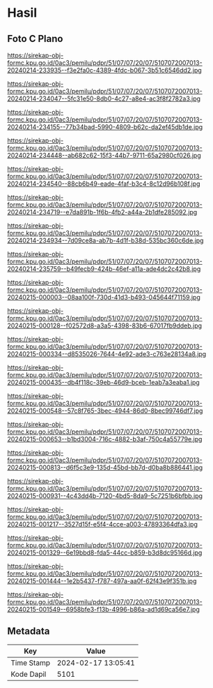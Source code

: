 # Hasil

## Foto C Plano

https://sirekap-obj-formc.kpu.go.id/0ac3/pemilu/pdpr/51/07/07/20/07/5107072007013-20240214-233935--f3e2fa0c-4389-4fdc-b067-3b51c6546dd2.jpg

https://sirekap-obj-formc.kpu.go.id/0ac3/pemilu/pdpr/51/07/07/20/07/5107072007013-20240214-234047--5fc31e50-8db0-4c27-a8e4-ac3f8f2782a3.jpg

https://sirekap-obj-formc.kpu.go.id/0ac3/pemilu/pdpr/51/07/07/20/07/5107072007013-20240214-234155--77b34bad-5990-4809-b62c-da2ef45db1de.jpg

https://sirekap-obj-formc.kpu.go.id/0ac3/pemilu/pdpr/51/07/07/20/07/5107072007013-20240214-234448--ab682c62-15f3-44b7-9711-65a2980cf026.jpg

https://sirekap-obj-formc.kpu.go.id/0ac3/pemilu/pdpr/51/07/07/20/07/5107072007013-20240214-234540--88cb6b49-eade-4faf-b3c4-8c12d96b108f.jpg

https://sirekap-obj-formc.kpu.go.id/0ac3/pemilu/pdpr/51/07/07/20/07/5107072007013-20240214-234719--e7da891b-1f6b-4fb2-a44a-2b1dfe285092.jpg

https://sirekap-obj-formc.kpu.go.id/0ac3/pemilu/pdpr/51/07/07/20/07/5107072007013-20240214-234934--7d09ce8a-ab7b-4d1f-b38d-535bc360c6de.jpg

https://sirekap-obj-formc.kpu.go.id/0ac3/pemilu/pdpr/51/07/07/20/07/5107072007013-20240214-235759--b49fecb9-424b-46ef-a11a-ade4dc2c42b8.jpg

https://sirekap-obj-formc.kpu.go.id/0ac3/pemilu/pdpr/51/07/07/20/07/5107072007013-20240215-000003--08aa100f-730d-41d3-b493-045644f71159.jpg

https://sirekap-obj-formc.kpu.go.id/0ac3/pemilu/pdpr/51/07/07/20/07/5107072007013-20240215-000128--f02572d8-a3a5-4398-83b6-67017fb9ddeb.jpg

https://sirekap-obj-formc.kpu.go.id/0ac3/pemilu/pdpr/51/07/07/20/07/5107072007013-20240215-000334--d8535026-7644-4e92-ade3-c763e28134a8.jpg

https://sirekap-obj-formc.kpu.go.id/0ac3/pemilu/pdpr/51/07/07/20/07/5107072007013-20240215-000435--db4f118c-39eb-46d9-bceb-1eab7a3eaba1.jpg

https://sirekap-obj-formc.kpu.go.id/0ac3/pemilu/pdpr/51/07/07/20/07/5107072007013-20240215-000548--57c8f765-3bec-4944-86d0-8bec99746df7.jpg

https://sirekap-obj-formc.kpu.go.id/0ac3/pemilu/pdpr/51/07/07/20/07/5107072007013-20240215-000653--b1bd3004-716c-4882-b3af-750c4a55779e.jpg

https://sirekap-obj-formc.kpu.go.id/0ac3/pemilu/pdpr/51/07/07/20/07/5107072007013-20240215-000813--d6f5c3e9-135d-45bd-bb7d-d0ba8b886441.jpg

https://sirekap-obj-formc.kpu.go.id/0ac3/pemilu/pdpr/51/07/07/20/07/5107072007013-20240215-000931--4c43dd4b-7120-4bd5-8da9-5c7251b6bfbb.jpg

https://sirekap-obj-formc.kpu.go.id/0ac3/pemilu/pdpr/51/07/07/20/07/5107072007013-20240215-001217--3527d15f-e5f4-4cce-a003-47893364dfa3.jpg

https://sirekap-obj-formc.kpu.go.id/0ac3/pemilu/pdpr/51/07/07/20/07/5107072007013-20240215-001329--6e19bbd8-fda5-44cc-b859-b3d8dc95166d.jpg

https://sirekap-obj-formc.kpu.go.id/0ac3/pemilu/pdpr/51/07/07/20/07/5107072007013-20240215-001444--1e2b5437-f787-497a-aa0f-62f43e9f351b.jpg

https://sirekap-obj-formc.kpu.go.id/0ac3/pemilu/pdpr/51/07/07/20/07/5107072007013-20240215-001549--6958bfe3-f13b-4996-b86a-ad1d69ca56e7.jpg


## Metadata

| Key        | Value               |
| ---------- | ------------------- |
| Time Stamp | 2024-02-17 13:05:41 |
| Kode Dapil | 5101                |



